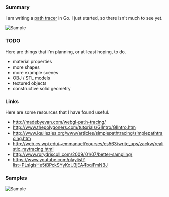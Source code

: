 ### Summary

I am writing a [path tracer](http://en.wikipedia.org/wiki/Path_tracing) in Go.
I just started, so there isn't much to see yet.

![Sample](http://i.imgur.com/4QNSAVW.png)

### TODO

Here are things that I'm planning, or at least hoping, to do.

* material properties
* more shapes
* more example scenes
* OBJ / STL models
* textured objects
* constructive solid geometry

### Links

Here are some resources that I have found useful.

* http://madebyevan.com/webgl-path-tracing/
* http://www.thepolygoners.com/tutorials/GIIntro/GIIntro.htm
* http://www.iquilezles.org/www/articles/simplepathtracing/simplepathtracing.htm
* http://web.cs.wpi.edu/~emmanuel/courses/cs563/write_ups/zackw/realistic_raytracing.html
* http://www.rorydriscoll.com/2009/01/07/better-sampling/
* https://www.youtube.com/playlist?list=PLslgisHe5tBPckSYyKoU3jEA4bqiFmNBJ

### Samples

![Sample](http://i.imgur.com/7nJieKd.png)

